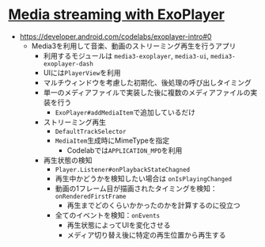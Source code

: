 # [Media streaming with ExoPlayer](https://io.google/2022/program/11094c8f-f7c5-42a6-9e8f-df94e83f5d27/)

* https://developer.android.com/codelabs/exoplayer-intro#0
  * Media3を利用して音楽、動画のストリーミング再生を行うアプリ
    * 利用するモジュールは `media3-exoplayer`, `media3-ui`, `media3-exoplayer-dash`
    * UIには`PlayerView`を利用
    * マルチウィンドウを考慮した初期化、後処理の呼び出しタイミング
    * 単一のメディアファイルで実装した後に複数のメディアファイルの実装を行う
      * `ExoPlayer#addMediaItem`で追加しているだけ
    * ストリーミング再生
      * `DefaultTrackSelector`
      * `MediaItem`生成時にMimeTypeを指定
        * Codelabでは`APPLICATION_MPD`を利用
    * 再生状態の検知
      * `Player.Listener#onPlaybackStateChagned`
      * 再生中かどうかを検知したい場合は `onIsPlayingChanged`
      * 動画の1フレーム目が描画されたタイミングを検知：`onRenderedFirstFrame`
        * 再生までどのくらいかかったのかを計算するのに役立つ
      * 全てのイベントを検知：`onEvents`
        * 再生状態によってUIを変化させる
        * メディア切り替え後に特定の再生位置から再生する
